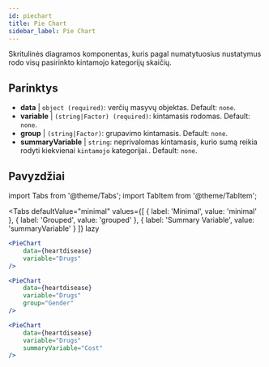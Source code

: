 ```yaml
---
id: piechart
title: Pie Chart
sidebar_label: Pie Chart
---
```


Skritulinės diagramos komponentas, kuris pagal numatytuosius nustatymus rodo visų pasirinkto kintamojo kategorijų skaičių.

## Parinktys

* __data__ | `object (required)`: verčių masyvų objektas. Default: `none`.
* __variable__ | `(string|Factor) (required)`: kintamasis rodomas. Default: `none`.
* __group__ | `(string|Factor)`: grupavimo kintamasis. Default: `none`.
* __summaryVariable__ | `string`: neprivalomas kintamasis, kurio sumą reikia rodyti kiekvienai `kintamojo` kategorijai.. Default: `none`.


## Pavyzdžiai

import Tabs from '@theme/Tabs';
import TabItem from '@theme/TabItem';

<Tabs
    defaultValue="minimal"
    values={[
        { label: 'Minimal', value: 'minimal' },
        { label: 'Grouped', value: 'grouped' },
        { label: 'Summary Variable', value: 'summaryVariable' }
    ]}
    lazy
>

<TabItem value="minimal">

```jsx live
<PieChart 
    data={heartdisease} 
    variable="Drugs"
/>
```

</TabItem>

<TabItem value="grouped">

```jsx live
<PieChart 
    data={heartdisease} 
    variable="Drugs"
    group="Gender"
/>
```

</TabItem>

<TabItem value="summaryVariable">

```jsx live
<PieChart 
    data={heartdisease} 
    variable="Drugs"
    summaryVariable="Cost"
/>
```

</TabItem>

</Tabs>
